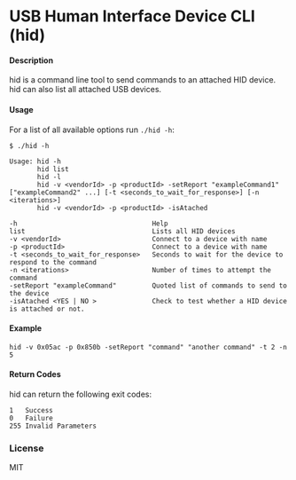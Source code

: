 # USB Human Interface Device CLI (hid)


#### Description
hid is a command line tool to send commands to an attached HID device. hid can also list all attached USB devices.

#### Usage 
For a list of all available options run `./hid -h`:

	$ ./hid -h

    Usage: hid -h
           hid list
           hid -l
           hid -v <vendorId> -p <productId> -setReport "exampleCommand1" ["exampleCommand2" ...] [-t <seconds_to_wait_for_response>] [-n <iterations>]
           hid -v <vendorId> -p <productId> -isAtached

    -h                                  Help
    list                                Lists all HID devices
    -v <vendorId>                       Connect to a device with name
    -p <productId>                      Connect to a device with name
    -t <seconds_to_wait_for_response>   Seconds to wait for the device to respond to the command
    -n <iterations>                     Number of times to attempt the command
    -setReport "exampleCommand"         Quoted list of commands to send to the device
    -isAtached <YES | NO >              Check to test whether a HID device is attached or not.

#### Example

`hid -v 0x05ac -p 0x850b -setReport "command" "another command" -t 2 -n 5`

#### Return Codes
hid can return the following exit codes:

	1	Success
	0	Failure
	255	Invalid Parameters

### License
MIT

